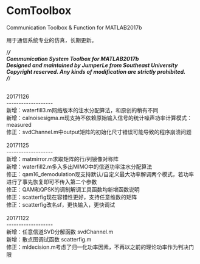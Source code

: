 # ComToolbox
Communication Toolbox &amp; Function for MATLAB2017b

用于通信系统专业的仿真，长期更新。

/*****************************************************/ <br>
 Communication System Toolbox for MATLAB2017b<br>
 Designed and maintained by JumperLe from Southeast University<br>
 Copyright reserved. Any kinds of modification are strictly prohibited.<br>
/*****************************************************/<br><br>

20171126<br>
-------------------<br>
新增：waterfill3.m网络版本的注水分配算法，和原创的稍有不同<br>
新增：calnoisesigma.m现支持不依赖原始输入信号的统计噪声功率计算模式：measured<br>
修正：svdChannel.m中output矩阵的初始化尺寸错误可能导致的程序崩溃问题<br>
<br>
20171125<br>
-------------------<br>
新增：matmirror.m求取矩阵的行/列镜像对称阵<br>
新增：waterfill2.m多入多出MIMO中的信道功率注水分配算法<br>
修正：qam16_demodulation现支持默认/自定义最大功率解调两个模式，若功率进行了事先恢复即可不传入第二个参数<br>
修正：QAM和QPSK的调制解调工具函数均新增函数说明<br>
修正：scatterfig现在容错性更好，支持任意维数的矩阵<br>
修正：scatterfig改名sf，更快输入，更快调试<br>
<br>
20171122<br>
-------------------<br>
新增：任意信道SVD分解函数 svdChannel.m<br>
新增：散点图调试函数 scatterfig.m<br>
修正：mldecision.m考虑了归一化功率因素，不再以之前的理论功率作为判决门限<br>
